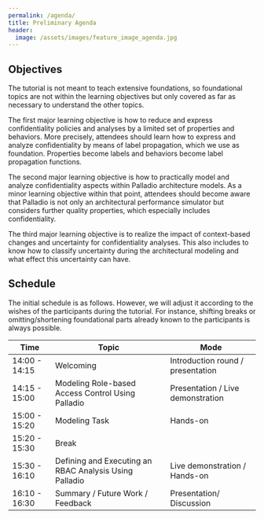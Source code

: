 ```yaml
---
permalink: /agenda/
title: Preliminary Agenda
header:
  image: /assets/images/feature_image_agenda.jpg
---
```


## Objectives
The tutorial is not meant to teach extensive foundations, so foundational topics are not within the learning objectives but only covered as far as necessary to understand the other topics.

The first major learning objective is how to reduce and express confidentiality policies and analyses by a limited set of properties and behaviors.
More precisely, attendees should learn how to express and analyze confidentiality by means of label propagation, which we use as foundation.
Properties become labels and behaviors become label propagation functions.

The second major learning objective is how to practically model and analyze confidentiality aspects within Palladio architecture models.
As a minor learning objective within that point, attendees should become aware that Palladio is not only an architectural performance simulator but considers further quality properties, which especially includes confidentiality.

The third major learning objective is to realize the impact of context-based changes and uncertainty for confidentiality analyses. This also includes to know how to classify uncertainty during the architectural modeling and what effect this uncertainty can have.

## Schedule
The initial schedule is as follows. However, we will adjust it according to the wishes of the participants during the tutorial. For instance, shifting breaks or omitting/shortening foundational parts already known to the participants is always possible.

| Time          | Topic                                                              | Mode                              |
|---------------|--------------------------------------------------------------------|-----------------------------------|
| 14:00 - 14:15 | Welcoming                                                          | Introduction round / presentation |
| 14:15 - 15:00 | Modeling Role-based Access Control Using Palladio                  | Presentation / Live demonstration |
| 15:00 - 15:20 | Modeling Task                                                      | Hands-on                          |
| 15:20 - 15:30 | Break                                                              |                                   |
| 15:30 - 16:10 | Defining and Executing an RBAC Analysis Using Palladio             | Live demonstration / Hands-on     |
| 16:10 - 16:30 | Summary / Future Work / Feedback                                   | Presentation/ Discussion          |
